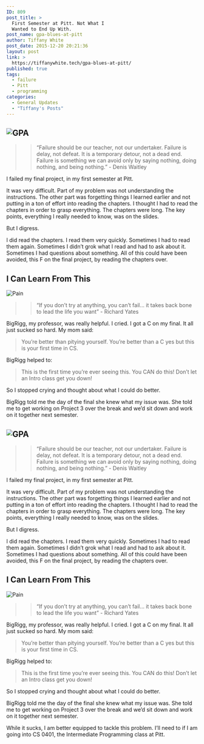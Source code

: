 ```yaml
---
ID: 809
post_title: >
  First Semester at Pitt. Not What I
  Wanted to End Up With.
post_name: gpa-blues-at-pitt
author: Tiffany White
post_date: 2015-12-20 20:21:36
layout: post
link: >
  https://tiffanywhite.tech/gpa-blues-at-pitt/
published: true
tags:
  - failure
  - Pitt
  - programming
categories:
  - General Updates
  - "Tiffany's Posts"
---
```



<h2><img class="aligncenter" src="http://helloburgh.me/wp-content/uploads/2015/12/GPA.jpeg" alt="GPA" /></h2>
<blockquote>
<blockquote>“Failure should be our teacher, not our undertaker. Failure is delay, not defeat. It is a temporary detour, not a dead end. Failure is something we can avoid only by saying nothing, doing nothing, and being nothing.” - Denis Waitley</blockquote>
</blockquote>
I failed my final project, in my first semester at Pitt.

It was very difficult. Part of my problem was not understanding the instructions. The other part was forgetting things I learned earlier and not putting in a ton of effort into reading the chapters. I thought I had to read the chapters in order to grasp everything. The chapters were long. The key points, everything I really needed to know, was on the slides.

But I digress.

I did read the chapters. I read them very quickly. Sometimes I had to read them again. Sometimes I didn’t grok what I read and had to ask about it. Sometimes I had questions about something. All of this could have been avoided, this F on the final project, by reading the chapters over.

## I Can Learn From This ##

<img class="aligncenter" src="http://helloburgh.me/wp-content/uploads/2015/12/IMG_0408.jpg" alt="Pain" />
<blockquote>
<blockquote>“If you don’t try at anything, you can’t fail… it takes back bone to lead the life you want” - Richard Yates</blockquote>
</blockquote>
BigRigg, my professor, was really helpful. I cried. I got a C on my final. It all just sucked so hard. My mom said:
<blockquote>You’re better than pitying yourself. You’re better than a C yes but this is your first time in CS.</blockquote>
BigRigg helped to:
<blockquote>This is the first time you’re ever seeing this. You CAN do this! Don’t let an Intro class get you down!</blockquote>
So I stopped crying and thought about what I could do better.

BigRigg told me the day of the final she knew what my issue was. She told me to get working on Project 3 over the break and we’d sit down and work on it together next semester.




<h2><img class="aligncenter" src="http://helloburgh.me/wp-content/uploads/2015/12/GPA.jpeg" alt="GPA" /></h2>
<blockquote>
<blockquote>“Failure should be our teacher, not our undertaker. Failure is delay, not defeat. It is a temporary detour, not a dead end. Failure is something we can avoid only by saying nothing, doing nothing, and being nothing.” - Denis Waitley</blockquote>
</blockquote>
I failed my final project, in my first semester at Pitt.

It was very difficult. Part of my problem was not understanding the instructions. The other part was forgetting things I learned earlier and not putting in a ton of effort into reading the chapters. I thought I had to read the chapters in order to grasp everything. The chapters were long. The key points, everything I really needed to know, was on the slides.

But I digress.

I did read the chapters. I read them very quickly. Sometimes I had to read them again. Sometimes I didn’t grok what I read and had to ask about it. Sometimes I had questions about something. All of this could have been avoided, this F on the final project, by reading the chapters over.

## I Can Learn From This ##

<img class="aligncenter" src="http://helloburgh.me/wp-content/uploads/2015/12/IMG_0408.jpg" alt="Pain" />
<blockquote>
<blockquote>“If you don’t try at anything, you can’t fail… it takes back bone to lead the life you want” - Richard Yates</blockquote>
</blockquote>
BigRigg, my professor, was really helpful. I cried. I got a C on my final. It all just sucked so hard. My mom said:
<blockquote>You’re better than pitying yourself. You’re better than a C yes but this is your first time in CS.</blockquote>
BigRigg helped to:
<blockquote>This is the first time you’re ever seeing this. You CAN do this! Don’t let an Intro class get you down!</blockquote>
So I stopped crying and thought about what I could do better.

BigRigg told me the day of the final she knew what my issue was. She told me to get working on Project 3 over the break and we’d sit down and work on it together next semester.





While it sucks, I am better equipped to tackle this problem. I’ll need to if I am going into CS 0401, the Intermediate Programming class at Pitt.